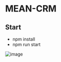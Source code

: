 # MEAN-CRM

## Start
- npm install
- npm run start

![image](https://res.cloudinary.com/powder-shopit/image/upload/v1620296182/Screenshot_11_p2ofsb.png)
